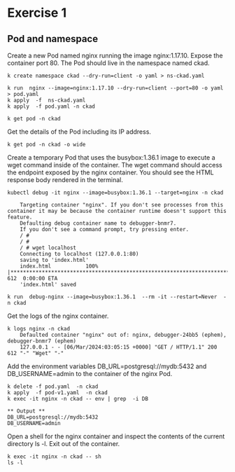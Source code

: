 # Exercise 1
## Pod and namespace

Create a new Pod named nginx running the image nginx:1.17.10. Expose the container port 80. The Pod should live in the namespace named ckad.

    k create namespace ckad --dry-run=client -o yaml > ns-ckad.yaml
    
    k run  nginx --image=nginx:1.17.10 --dry-run=client --port=80 -o yaml > pod.yaml
    k apply  -f  ns-ckad.yaml
    k apply  -f pod.yaml -n ckad
     
    k get pod -n ckad

Get the details of the Pod including its IP address.

    k get pod -n ckad -o wide

Create a temporary Pod that uses the busybox:1.36.1 image to execute a wget command inside of the container. The wget command should access the endpoint exposed by the nginx container. You should see the HTML response body rendered in the terminal.

    kubectl debug -it nginx --image=busybox:1.36.1 --target=nginx -n ckad

        Targeting container "nginx". If you don't see processes from this container it may be because the container runtime doesn't support this feature.
        Defaulting debug container name to debugger-bnmr7.
        If you don't see a command prompt, try pressing enter.
        / #
        / #
        / # wget localhost
        Connecting to localhost (127.0.0.1:80)
        saving to 'index.html'
        index.html           100% |************************************************************************************************|   612  0:00:00 ETA
        'index.html' saved

    k run  debug-nginx --image=busybox:1.36.1  --rm -it --restart=Never  -n ckad

Get the logs of the nginx container.

    k logs nginx -n ckad
        Defaulted container "nginx" out of: nginx, debugger-24bb5 (ephem), debugger-bnmr7 (ephem)
        127.0.0.1 - - [06/Mar/2024:03:05:15 +0000] "GET / HTTP/1.1" 200 612 "-" "Wget" "-"

Add the environment variables DB_URL=postgresql://mydb:5432 and DB_USERNAME=admin to the container of the nginx Pod.

    k delete -f pod.yaml  -n ckad
    k apply  -f pod-v1.yaml  -n ckad
    k exec -it nginx -n ckad -- env | grep  -i DB
    
    ** Output **
    DB_URL=postgresql://mydb:5432
    DB_USERNAME=admin

Open a shell for the nginx container and inspect the contents of the current directory ls -l. Exit out of the container.

    k exec -it nginx -n ckad -- sh
    ls -l



